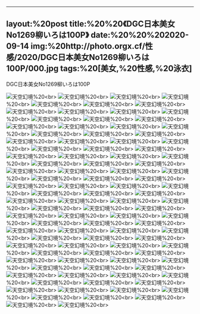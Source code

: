 ﻿---
layout:%20post
title:%20%20《DGC日本美女No1269柳いろは100P》
date:%20%20%202020-09-14
img:%20http://photo.orgx.cf/性感/2020/DGC日本美女No1269柳いろは100P/000.jpg
tags:%20[美女,%20性感,%20泳衣]
---

DGC日本美女No1269柳いろは100P



![天空幻境](http://photo.orgx.cf/性感/2020/DGC日本美女No1269柳いろは100P/001.jpg%20''天空幻境'')%20<br>
![天空幻境](http://photo.orgx.cf/性感/2020/DGC日本美女No1269柳いろは100P/002.jpg%20''天空幻境'')%20<br>
![天空幻境](http://photo.orgx.cf/性感/2020/DGC日本美女No1269柳いろは100P/003.jpg%20''天空幻境'')%20<br>
![天空幻境](http://photo.orgx.cf/性感/2020/DGC日本美女No1269柳いろは100P/004.jpg%20''天空幻境'')%20<br>
![天空幻境](http://photo.orgx.cf/性感/2020/DGC日本美女No1269柳いろは100P/005.jpg%20''天空幻境'')%20<br>
![天空幻境](http://photo.orgx.cf/性感/2020/DGC日本美女No1269柳いろは100P/006.jpg%20''天空幻境'')%20<br>
![天空幻境](http://photo.orgx.cf/性感/2020/DGC日本美女No1269柳いろは100P/007.jpg%20''天空幻境'')%20<br>
![天空幻境](http://photo.orgx.cf/性感/2020/DGC日本美女No1269柳いろは100P/008.jpg%20''天空幻境'')%20<br>
![天空幻境](http://photo.orgx.cf/性感/2020/DGC日本美女No1269柳いろは100P/009.jpg%20''天空幻境'')%20<br>
![天空幻境](http://photo.orgx.cf/性感/2020/DGC日本美女No1269柳いろは100P/010.jpg%20''天空幻境'')%20<br>
![天空幻境](http://photo.orgx.cf/性感/2020/DGC日本美女No1269柳いろは100P/011.jpg%20''天空幻境'')%20<br>
![天空幻境](http://photo.orgx.cf/性感/2020/DGC日本美女No1269柳いろは100P/012.jpg%20''天空幻境'')%20<br>
![天空幻境](http://photo.orgx.cf/性感/2020/DGC日本美女No1269柳いろは100P/013.jpg%20''天空幻境'')%20<br>
![天空幻境](http://photo.orgx.cf/性感/2020/DGC日本美女No1269柳いろは100P/014.jpg%20''天空幻境'')%20<br>
![天空幻境](http://photo.orgx.cf/性感/2020/DGC日本美女No1269柳いろは100P/015.jpg%20''天空幻境'')%20<br>
![天空幻境](http://photo.orgx.cf/性感/2020/DGC日本美女No1269柳いろは100P/016.jpg%20''天空幻境'')%20<br>
![天空幻境](http://photo.orgx.cf/性感/2020/DGC日本美女No1269柳いろは100P/017.jpg%20''天空幻境'')%20<br>
![天空幻境](http://photo.orgx.cf/性感/2020/DGC日本美女No1269柳いろは100P/018.jpg%20''天空幻境'')%20<br>
![天空幻境](http://photo.orgx.cf/性感/2020/DGC日本美女No1269柳いろは100P/019.jpg%20''天空幻境'')%20<br>
![天空幻境](http://photo.orgx.cf/性感/2020/DGC日本美女No1269柳いろは100P/020.jpg%20''天空幻境'')%20<br>
![天空幻境](http://photo.orgx.cf/性感/2020/DGC日本美女No1269柳いろは100P/021.jpg%20''天空幻境'')%20<br>
![天空幻境](http://photo.orgx.cf/性感/2020/DGC日本美女No1269柳いろは100P/022.jpg%20''天空幻境'')%20<br>
![天空幻境](http://photo.orgx.cf/性感/2020/DGC日本美女No1269柳いろは100P/023.jpg%20''天空幻境'')%20<br>
![天空幻境](http://photo.orgx.cf/性感/2020/DGC日本美女No1269柳いろは100P/024.jpg%20''天空幻境'')%20<br>
![天空幻境](http://photo.orgx.cf/性感/2020/DGC日本美女No1269柳いろは100P/025.jpg%20''天空幻境'')%20<br>
![天空幻境](http://photo.orgx.cf/性感/2020/DGC日本美女No1269柳いろは100P/026.jpg%20''天空幻境'')%20<br>
![天空幻境](http://photo.orgx.cf/性感/2020/DGC日本美女No1269柳いろは100P/027.jpg%20''天空幻境'')%20<br>
![天空幻境](http://photo.orgx.cf/性感/2020/DGC日本美女No1269柳いろは100P/028.jpg%20''天空幻境'')%20<br>
![天空幻境](http://photo.orgx.cf/性感/2020/DGC日本美女No1269柳いろは100P/029.jpg%20''天空幻境'')%20<br>
![天空幻境](http://photo.orgx.cf/性感/2020/DGC日本美女No1269柳いろは100P/030.jpg%20''天空幻境'')%20<br>
![天空幻境](http://photo.orgx.cf/性感/2020/DGC日本美女No1269柳いろは100P/031.jpg%20''天空幻境'')%20<br>
![天空幻境](http://photo.orgx.cf/性感/2020/DGC日本美女No1269柳いろは100P/032.jpg%20''天空幻境'')%20<br>
![天空幻境](http://photo.orgx.cf/性感/2020/DGC日本美女No1269柳いろは100P/033.jpg%20''天空幻境'')%20<br>
![天空幻境](http://photo.orgx.cf/性感/2020/DGC日本美女No1269柳いろは100P/034.jpg%20''天空幻境'')%20<br>
![天空幻境](http://photo.orgx.cf/性感/2020/DGC日本美女No1269柳いろは100P/035.jpg%20''天空幻境'')%20<br>
![天空幻境](http://photo.orgx.cf/性感/2020/DGC日本美女No1269柳いろは100P/036.jpg%20''天空幻境'')%20<br>
![天空幻境](http://photo.orgx.cf/性感/2020/DGC日本美女No1269柳いろは100P/037.jpg%20''天空幻境'')%20<br>
![天空幻境](http://photo.orgx.cf/性感/2020/DGC日本美女No1269柳いろは100P/038.jpg%20''天空幻境'')%20<br>
![天空幻境](http://photo.orgx.cf/性感/2020/DGC日本美女No1269柳いろは100P/039.jpg%20''天空幻境'')%20<br>
![天空幻境](http://photo.orgx.cf/性感/2020/DGC日本美女No1269柳いろは100P/040.jpg%20''天空幻境'')%20<br>
![天空幻境](http://photo.orgx.cf/性感/2020/DGC日本美女No1269柳いろは100P/041.jpg%20''天空幻境'')%20<br>
![天空幻境](http://photo.orgx.cf/性感/2020/DGC日本美女No1269柳いろは100P/042.jpg%20''天空幻境'')%20<br>
![天空幻境](http://photo.orgx.cf/性感/2020/DGC日本美女No1269柳いろは100P/043.jpg%20''天空幻境'')%20<br>
![天空幻境](http://photo.orgx.cf/性感/2020/DGC日本美女No1269柳いろは100P/044.jpg%20''天空幻境'')%20<br>
![天空幻境](http://photo.orgx.cf/性感/2020/DGC日本美女No1269柳いろは100P/045.jpg%20''天空幻境'')%20<br>
![天空幻境](http://photo.orgx.cf/性感/2020/DGC日本美女No1269柳いろは100P/046.jpg%20''天空幻境'')%20<br>
![天空幻境](http://photo.orgx.cf/性感/2020/DGC日本美女No1269柳いろは100P/047.jpg%20''天空幻境'')%20<br>
![天空幻境](http://photo.orgx.cf/性感/2020/DGC日本美女No1269柳いろは100P/048.jpg%20''天空幻境'')%20<br>
![天空幻境](http://photo.orgx.cf/性感/2020/DGC日本美女No1269柳いろは100P/049.jpg%20''天空幻境'')%20<br>
![天空幻境](http://photo.orgx.cf/性感/2020/DGC日本美女No1269柳いろは100P/050.jpg%20''天空幻境'')%20<br>
![天空幻境](http://photo.orgx.cf/性感/2020/DGC日本美女No1269柳いろは100P/051.jpg%20''天空幻境'')%20<br>
![天空幻境](http://photo.orgx.cf/性感/2020/DGC日本美女No1269柳いろは100P/052.jpg%20''天空幻境'')%20<br>
![天空幻境](http://photo.orgx.cf/性感/2020/DGC日本美女No1269柳いろは100P/053.jpg%20''天空幻境'')%20<br>
![天空幻境](http://photo.orgx.cf/性感/2020/DGC日本美女No1269柳いろは100P/054.jpg%20''天空幻境'')%20<br>
![天空幻境](http://photo.orgx.cf/性感/2020/DGC日本美女No1269柳いろは100P/055.jpg%20''天空幻境'')%20<br>
![天空幻境](http://photo.orgx.cf/性感/2020/DGC日本美女No1269柳いろは100P/056.jpg%20''天空幻境'')%20<br>
![天空幻境](http://photo.orgx.cf/性感/2020/DGC日本美女No1269柳いろは100P/057.jpg%20''天空幻境'')%20<br>
![天空幻境](http://photo.orgx.cf/性感/2020/DGC日本美女No1269柳いろは100P/058.jpg%20''天空幻境'')%20<br>
![天空幻境](http://photo.orgx.cf/性感/2020/DGC日本美女No1269柳いろは100P/059.jpg%20''天空幻境'')%20<br>
![天空幻境](http://photo.orgx.cf/性感/2020/DGC日本美女No1269柳いろは100P/060.jpg%20''天空幻境'')%20<br>
![天空幻境](http://photo.orgx.cf/性感/2020/DGC日本美女No1269柳いろは100P/061.jpg%20''天空幻境'')%20<br>
![天空幻境](http://photo.orgx.cf/性感/2020/DGC日本美女No1269柳いろは100P/062.jpg%20''天空幻境'')%20<br>
![天空幻境](http://photo.orgx.cf/性感/2020/DGC日本美女No1269柳いろは100P/063.jpg%20''天空幻境'')%20<br>
![天空幻境](http://photo.orgx.cf/性感/2020/DGC日本美女No1269柳いろは100P/064.jpg%20''天空幻境'')%20<br>
![天空幻境](http://photo.orgx.cf/性感/2020/DGC日本美女No1269柳いろは100P/065.jpg%20''天空幻境'')%20<br>
![天空幻境](http://photo.orgx.cf/性感/2020/DGC日本美女No1269柳いろは100P/066.jpg%20''天空幻境'')%20<br>
![天空幻境](http://photo.orgx.cf/性感/2020/DGC日本美女No1269柳いろは100P/067.jpg%20''天空幻境'')%20<br>
![天空幻境](http://photo.orgx.cf/性感/2020/DGC日本美女No1269柳いろは100P/068.jpg%20''天空幻境'')%20<br>
![天空幻境](http://photo.orgx.cf/性感/2020/DGC日本美女No1269柳いろは100P/069.jpg%20''天空幻境'')%20<br>
![天空幻境](http://photo.orgx.cf/性感/2020/DGC日本美女No1269柳いろは100P/070.jpg%20''天空幻境'')%20<br>
![天空幻境](http://photo.orgx.cf/性感/2020/DGC日本美女No1269柳いろは100P/071.jpg%20''天空幻境'')%20<br>
![天空幻境](http://photo.orgx.cf/性感/2020/DGC日本美女No1269柳いろは100P/072.jpg%20''天空幻境'')%20<br>
![天空幻境](http://photo.orgx.cf/性感/2020/DGC日本美女No1269柳いろは100P/073.jpg%20''天空幻境'')%20<br>
![天空幻境](http://photo.orgx.cf/性感/2020/DGC日本美女No1269柳いろは100P/074.jpg%20''天空幻境'')%20<br>
![天空幻境](http://photo.orgx.cf/性感/2020/DGC日本美女No1269柳いろは100P/075.jpg%20''天空幻境'')%20<br>
![天空幻境](http://photo.orgx.cf/性感/2020/DGC日本美女No1269柳いろは100P/076.jpg%20''天空幻境'')%20<br>
![天空幻境](http://photo.orgx.cf/性感/2020/DGC日本美女No1269柳いろは100P/077.jpg%20''天空幻境'')%20<br>
![天空幻境](http://photo.orgx.cf/性感/2020/DGC日本美女No1269柳いろは100P/078.jpg%20''天空幻境'')%20<br>
![天空幻境](http://photo.orgx.cf/性感/2020/DGC日本美女No1269柳いろは100P/079.jpg%20''天空幻境'')%20<br>
![天空幻境](http://photo.orgx.cf/性感/2020/DGC日本美女No1269柳いろは100P/080.jpg%20''天空幻境'')%20<br>
![天空幻境](http://photo.orgx.cf/性感/2020/DGC日本美女No1269柳いろは100P/081.jpg%20''天空幻境'')%20<br>
![天空幻境](http://photo.orgx.cf/性感/2020/DGC日本美女No1269柳いろは100P/082.jpg%20''天空幻境'')%20<br>
![天空幻境](http://photo.orgx.cf/性感/2020/DGC日本美女No1269柳いろは100P/083.jpg%20''天空幻境'')%20<br>
![天空幻境](http://photo.orgx.cf/性感/2020/DGC日本美女No1269柳いろは100P/084.jpg%20''天空幻境'')%20<br>
![天空幻境](http://photo.orgx.cf/性感/2020/DGC日本美女No1269柳いろは100P/085.jpg%20''天空幻境'')%20<br>
![天空幻境](http://photo.orgx.cf/性感/2020/DGC日本美女No1269柳いろは100P/086.jpg%20''天空幻境'')%20<br>
![天空幻境](http://photo.orgx.cf/性感/2020/DGC日本美女No1269柳いろは100P/087.jpg%20''天空幻境'')%20<br>
![天空幻境](http://photo.orgx.cf/性感/2020/DGC日本美女No1269柳いろは100P/088.jpg%20''天空幻境'')%20<br>
![天空幻境](http://photo.orgx.cf/性感/2020/DGC日本美女No1269柳いろは100P/089.jpg%20''天空幻境'')%20<br>
![天空幻境](http://photo.orgx.cf/性感/2020/DGC日本美女No1269柳いろは100P/090.jpg%20''天空幻境'')%20<br>
![天空幻境](http://photo.orgx.cf/性感/2020/DGC日本美女No1269柳いろは100P/091.jpg%20''天空幻境'')%20<br>
![天空幻境](http://photo.orgx.cf/性感/2020/DGC日本美女No1269柳いろは100P/092.jpg%20''天空幻境'')%20<br>
![天空幻境](http://photo.orgx.cf/性感/2020/DGC日本美女No1269柳いろは100P/093.jpg%20''天空幻境'')%20<br>
![天空幻境](http://photo.orgx.cf/性感/2020/DGC日本美女No1269柳いろは100P/094.jpg%20''天空幻境'')%20<br>
![天空幻境](http://photo.orgx.cf/性感/2020/DGC日本美女No1269柳いろは100P/095.jpg%20''天空幻境'')%20<br>
![天空幻境](http://photo.orgx.cf/性感/2020/DGC日本美女No1269柳いろは100P/096.jpg%20''天空幻境'')%20<br>
![天空幻境](http://photo.orgx.cf/性感/2020/DGC日本美女No1269柳いろは100P/097.jpg%20''天空幻境'')%20<br>
![天空幻境](http://photo.orgx.cf/性感/2020/DGC日本美女No1269柳いろは100P/098.jpg%20''天空幻境'')%20<br>
![天空幻境](http://photo.orgx.cf/性感/2020/DGC日本美女No1269柳いろは100P/099.jpg%20''天空幻境'')%20<br>
![天空幻境](http://photo.orgx.cf/性感/2020/DGC日本美女No1269柳いろは100P/100.jpg%20''天空幻境'')%20<br>